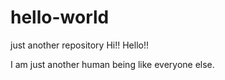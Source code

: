 # hello-world
just another repository
Hi!!
Hello!!

I am just another human being like everyone else.
